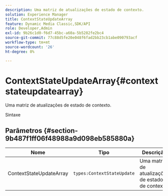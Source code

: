 ```yaml
---
description: Uma matriz de atualizações de estado de contexto.
solution: Experience Manager
title: ContextStateUpdateArray
feature: Dynamic Media Classic,SDK/API
role: Developer,Admin
exl-id: 9b26c1d0-f6d7-45bc-a60a-5b5282fe2bc4
source-git-commit: 77c88d5fe20e048f6fad2bb23cb1abe090793acf
workflow-type: tm+mt
source-wordcount: '26'
ht-degree: 0%

---
```


# ContextStateUpdateArray{#contextstateupdatearray}

Uma matriz de atualizações de estado de contexto.

Sintaxe

## Parâmetros {#section-9b487f1ff06f48988a9d098eb585880a}

| Nome | Tipo | Descrição |
|---|---|---|
| ContextStateUpdateArray | `types:ContextStateUpdate` | Uma matriz de atualizações de estado de contexto. |

